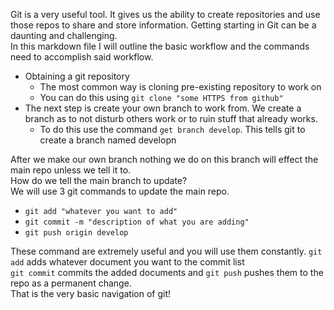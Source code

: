 Git is a very useful tool. It gives us the ability to create repositories and use those repos to share and store information. Getting starting in Git can be a daunting and challenging.   
In this markdown file I will outline the basic workflow and the commands need to accomplish said workflow.  
- Obtaining a git repository  
  -  The most common way is cloning pre-existing repository to work on  
  -  You can do this using `git clone "some HTTPS from github"`  
- The next step is create your own branch to work from. We create a branch as to not disturb others work or to ruin stuff that already works.  
  -  To do this use the command `get branch develop`. This tells git to create a branch named developn  
    
After we make our own branch nothing we do on this branch will effect the main repo unless we tell it to.  
How do we tell the main branch to update?  
We will use 3 git commands to update the main repo.  
- `git add "whatever you want to add"`  
- `git commit -m "description of what you are adding"`  
- `git push origin develop`  

These command are extremely useful and you will use them constantly. `git add` adds whatever document you want to the commit list  
`git commit` commits the added documents and `git push` pushes them to the repo as a permanent change.  
That is the very basic navigation of git!  

